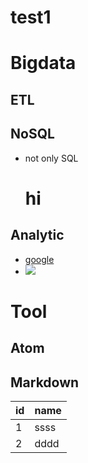 # test1

# Bigdata
## ETL
## NoSQL
* not only SQL
<htmp><h1>hi</h1></html>
## Analytic
* [google](http://google.com)
* ![](http://finfra.com/f/f.png)

# Tool
## Atom
## Markdown

|id  |name|
|----|-----|
|1   |ssss|
|2   |dddd|
